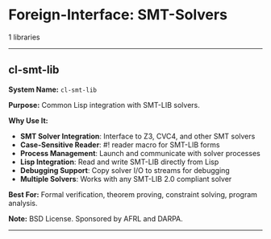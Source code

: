 # Foreign-Interface: SMT-Solvers

1 libraries

---

## cl-smt-lib

**System Name:** `cl-smt-lib`

**Purpose:** Common Lisp integration with SMT-LIB solvers.

**Why Use It:**
- **SMT Solver Integration**: Interface to Z3, CVC4, and other SMT solvers
- **Case-Sensitive Reader**: #! reader macro for SMT-LIB forms
- **Process Management**: Launch and communicate with solver processes
- **Lisp Integration**: Read and write SMT-LIB directly from Lisp
- **Debugging Support**: Copy solver I/O to streams for debugging
- **Multiple Solvers**: Works with any SMT-LIB 2.0 compliant solver

**Best For:** Formal verification, theorem proving, constraint solving, program analysis.

**Note:** BSD License. Sponsored by AFRL and DARPA.

---


